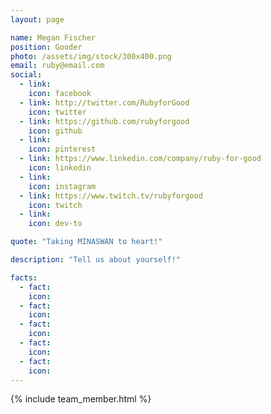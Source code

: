 ```yaml
---
layout: page

name: Megan Fischer
position: Gooder
photo: /assets/img/stock/300x400.png
email: ruby@email.com
social:
  - link: 
    icon: facebook
  - link: http://twitter.com/RubyforGood
    icon: twitter
  - link: https://github.com/rubyforgood
    icon: github
  - link: 
    icon: pinterest
  - link: https://www.linkedin.com/company/ruby-for-good
    icon: linkedin
  - link: 
    icon: instagram
  - link: https://www.twitch.tv/rubyforgood
    icon: twitch
  - link: 
    icon: dev-to

quote: "Taking MINASWAN to heart!"

description: "Tell us about yourself!"

facts:
  - fact: 
    icon: 
  - fact: 
    icon: 
  - fact: 
    icon: 
  - fact: 
    icon: 
  - fact: 
    icon: 
---
```


{% include team_member.html %}
